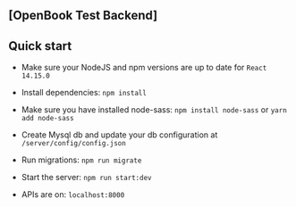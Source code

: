 ## [OpenBook Test Backend]

## Quick start

- Make sure your NodeJS and npm versions are up to date for `React 14.15.0`

- Install dependencies: `npm install`

- Make sure you have installed node-sass: `npm install node-sass` or `yarn add node-sass`

- Create Mysql db and update your db configuration at `/server/config/config.json`

- Run migrations: `npm run migrate`

- Start the server: `npm run start:dev`

- APIs are on: `localhost:8000`

